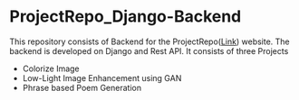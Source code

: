 # ProjectRepo_Django-Backend
This repository consists of Backend for the ProjectRepo(<a href="https://github.com/DarylFernandes99/ProjectRepo">Link</a>) website. The backend is developed on Django and Rest API. It consists of three Projects
<ul>
  <li>Colorize Image</li>
  <li>Low-Light Image Enhancement using GAN</li>
  <li>Phrase based Poem Generation</li>
</ul>
